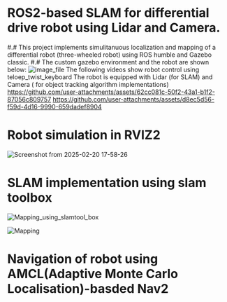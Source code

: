 # ROS2-based SLAM for differential drive robot using Lidar and Camera.
#.# This project implements simulitanuous localization and mapping of a differential robot (three-wheeled robot) using ROS humble and Gazebo classic.
#.# The custom gazebo environment and the robot are shown below:
![image_file](https://github.com/user-attachments/assets/a9b36010-b449-4de6-9c35-a26cc6d595f9)
The following videos show robot control using teloep_twist_keyboard
The robot is equipped with Lidar (for SLAM) and Camera ( for object tracking algorithm implementations)
https://github.com/user-attachments/assets/62cc081c-50f2-43a1-b1f2-87056c809757
https://github.com/user-attachments/assets/d8ec5d56-f59d-4d16-9990-659dadef8904

# Robot simulation in RVIZ2

![Screenshot from 2025-02-20 17-58-26](https://github.com/user-attachments/assets/1ebd2588-3e0c-4b57-873b-ed0ae0ef1f75)

# SLAM implementation using slam toolbox
![Mapping_using_slamtool_box](https://github.com/user-attachments/assets/fcb97273-3600-46ef-8050-5d3217d1bc52)

![Mapping](https://github.com/user-attachments/assets/5ea04e3f-1142-4dd2-81b7-2d6b746535ed)

 # Navigation of robot using AMCL(Adaptive Monte Carlo Localisation)-basded Nav2 

